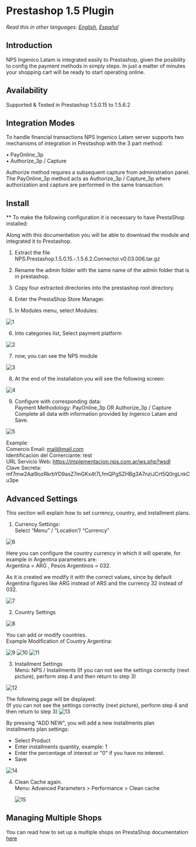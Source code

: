 # Prestashop 1.5 Plugin

*Read this in other languages: [English](README.md), [Español](README.es.md)*

## Introduction

NPS Ingenico Latam is integrated easily to Prestashop, given the posibility to config the payment methods in simply steps. In just a matter of minutes your shopping cart will be ready to start operating online.

## Availability

Supported & Tested in Prestashop 1.5.0.15 to 1.5.6.2

## Integration Modes

To handle financial transactions NPS Ingenico Latam server supports two mechanisms of integration in Prestashop with the 3 part method:     

•	PayOnline_3p  
•	Authorize_3p / Capture

Authorize method requires a subsequent capture from administration panel.       
The PayOnline_3p method acts as Authorize_3p / Capture_3p where authorization and capture are performed in the same transaction.        


## Install

** To make the following configuration it is necessary to have PrestaShop installed:

Along with this documentation you will be able to download the module and integrated it to Prestashop.

1. Extract the file NPS.Prestashop.1.5.0.15.-.1.5.6.2.Connector.v0.03.006.tar.gz

2. Rename the admin folder with the same name of the admin folder that is in prestashop.

3. Copy four extracted directories into the prestashop root directory.

4. Enter the PrestaShop Store Manager.

5. In Modules menu, select Modules:

  ![1](https://cloud.githubusercontent.com/assets/24914148/25497145/fb4e84b4-2b59-11e7-855f-aa7f03ac9818.png)

6. Into categories list, Select payment platform

  ![2](https://cloud.githubusercontent.com/assets/24914148/25497146/fb5a29cc-2b59-11e7-8293-a3e4babac965.png)

7. now, you can see the NPS module

  ![3](https://cloud.githubusercontent.com/assets/24914148/25497147/fb7b3964-2b59-11e7-8f65-052c30cca726.png)

8.	At the end of the installation you will see the following screen:

  ![4](https://cloud.githubusercontent.com/assets/24914148/25497148/fb80d98c-2b59-11e7-89aa-fea05c2df69c.png)

9.	Configure with corresponding data:   
  Payment Methodology: PayOnline_3p OR Authorize_3p / Capture   
  Complete all data with information provided by Ingenico Latam and Save.   

  ![5](https://cloud.githubusercontent.com/assets/24914148/25497149/fb8f0f5c-2b59-11e7-8358-ad93fdbe80d7.png)

  Example:    
   Comercio Email: mail@mail.com       
   Identificacion del Comerciante: test        
   URL Servicio Web: https://implementacion.nps.com.ar/ws.php?wsdl     
   Clave Secreta: mf7mw2Aal9ozRkrbYD9asZ7mGKx4t7LfmQPgSZHBg3A7nziJCrt5Q0rgLnkCu3pe    


## Advanced Settings

This section will explain how to set currency, country, and installment plans.

1.	Currency Settings:        
  Select “Menu” / “Location”/ “Currency”

  ![6](https://cloud.githubusercontent.com/assets/24914148/25497136/fb0eb6ae-2b59-11e7-87ce-b946f0fe7279.png)

  Here you can configure the country currency in which it will operate, for example in Argentina parameters are:    
  Argentina = ARG   ,  Pesos Argentinos = 032.        

  As it is created we modify it with the correct values, since by default Argentina figures like ARG instead of ARS and the currency 32 instead of 032.

  ![7](https://cloud.githubusercontent.com/assets/24914148/25497135/fb0eb780-2b59-11e7-9b25-7901d5f31dec.png)

2. Country Settings

  ![8](https://cloud.githubusercontent.com/assets/24914148/25497137/fb102322-2b59-11e7-98c6-e127ac203503.png)

  You can add or modify countries.       
  Example Modification of Country Argentina:

  ![9](https://cloud.githubusercontent.com/assets/24914148/25497138/fb12bfec-2b59-11e7-871e-bc76425b81d4.png)
  ![10](https://cloud.githubusercontent.com/assets/24914148/25497139/fb16eeb4-2b59-11e7-98ef-f1ee0fcbeeab.png)
  ![11](https://cloud.githubusercontent.com/assets/24914148/25497140/fb1ec968-2b59-11e7-964c-d21fbfd647b4.png)

3. Installment Settings   
  Menú: NPS / Installments (If you can not see the settings correctly (next picture), perform step 4 and then return to step 3)

  ![12](https://cloud.githubusercontent.com/assets/24914148/25497142/fb45bb4a-2b59-11e7-9b7f-304d30e87513.png)

  The following page will be displayed:        
  (If you can not see the settings correctly (next picture), perform step 4 and then return to step 3)
  ![13](https://cloud.githubusercontent.com/assets/24914148/25497141/fb455b28-2b59-11e7-9dba-199dc92c1b69.png)

  By pressing "ADD NEW", you will add a new installments plan   
  installments plan settings:   
  + Select Product  
  + Enter installments quantity, example: 1   
  + Enter the percentage of interest or "0" if you have no interest.  
  + Save    

  ![14](https://cloud.githubusercontent.com/assets/24914148/25497143/fb484e32-2b59-11e7-9bf2-8b6b0ec3a14e.png)

4.	Clean Cache again.      
    Menu: Advanced Parameters > Performance > Clean cache

    ![15](https://cloud.githubusercontent.com/assets/24914148/25497144/fb4aa83a-2b59-11e7-9e76-ad61298853c9.png)


## Managing Multiple Shops

You can read how to set up a multiple shops on PrestaShop documentation  [here](http://doc.prestashop.com/display/PS15/Managing+Multiple+Shops)
